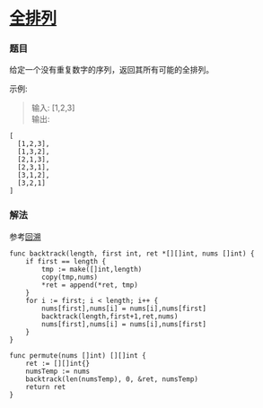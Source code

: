 # [全排列](https://leetcode-cn.com/problems/permutations/)

### 题目

给定一个没有重复数字的序列，返回其所有可能的全排列。

示例:

>输入: [1,2,3]  
输出:  

```
[
  [1,2,3],
  [1,3,2],
  [2,1,3],
  [2,3,1],
  [3,1,2],
  [3,2,1]
]
```

### 解法

参考[回溯](https://leetcode-cn.com/problems/permutations/solution/quan-pai-lie-by-leetcode/)

```
func backtrack(length, first int, ret *[][]int, nums []int) {
	if first == length {
		tmp := make([]int,length)
		copy(tmp,nums)
		*ret = append(*ret, tmp)
	}
	for i := first; i < length; i++ {
		nums[first],nums[i] = nums[i],nums[first]
		backtrack(length,first+1,ret,nums)
		nums[first],nums[i] = nums[i],nums[first]
	}
}

func permute(nums []int) [][]int {
	ret := [][]int{}
	numsTemp := nums
	backtrack(len(numsTemp), 0, &ret, numsTemp)
	return ret
}
```
